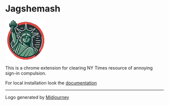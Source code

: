# Jagshemash

![NY Times decline login](./images/icon-128.png "NY Times decline login logo")

This is a chrome extension for clearing NY Times resource of annoying sign-in compulsion.

For local installation look the [documentation](https://developer.chrome.com/docs/extensions/mv3/getstarted/development-basics/)

---

Logo generated by [Midjourney](https://www.midjourney.com/)